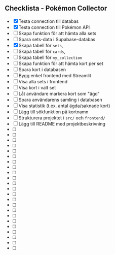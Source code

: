 ## Checklista - Pokémon Collector
- [x] Testa connection till databas
- [x] Testa connection till Pokémon API
- [ ] Skapa funktion för att hämta alla sets
- [ ] Spara sets-data i Supabase-databas
- [x] Skapa tabell för `sets`,
- [ ] Skapa tabell för `cards`, 
- [ ] Skapa tabell för `my_collection`
- [ ] Skapa funktion för att hämta kort per set
- [ ] Spara kort i databasen
- [ ] Bygg enkel frontend med Streamlit
- [ ] Visa alla sets i frontend
- [ ] Visa kort i valt set
- [ ] Låt användare markera kort som "ägd"
- [ ] Spara användarens samling i databasen
- [ ] Visa statistik (t.ex. antal ägda/saknade kort)
- [ ] Lägg till sökfunktion på kortnamn
- [ ] Strukturera projektet i `src/` och `frontend/`
- [ ] Lägg till README med projektbeskrivning
- [ ] 
- [ ] 
- [ ] 
- [ ] 
- [ ] 
- [ ] 
- [ ] 
- [ ] 
- [ ] 
- [ ] 
- [ ] 
- [ ] 
- [ ] 
- [ ] 
- [ ] 
- [ ] 
- [ ] 
- [ ] 
- [ ] 
- [ ] 
- [ ] 
- [ ] 
- [ ] 